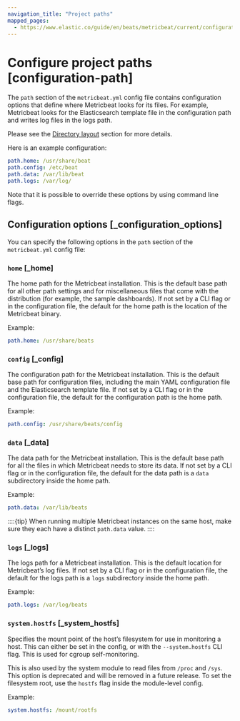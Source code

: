 ```yaml
---
navigation_title: "Project paths"
mapped_pages:
  - https://www.elastic.co/guide/en/beats/metricbeat/current/configuration-path.html
---
```


# Configure project paths [configuration-path]


The `path` section of the `metricbeat.yml` config file contains configuration options that define where Metricbeat looks for its files. For example, Metricbeat looks for the Elasticsearch template file in the configuration path and writes log files in the logs path.

Please see the [Directory layout](/reference/metricbeat/directory-layout.md) section for more details.

Here is an example configuration:

```yaml
path.home: /usr/share/beat
path.config: /etc/beat
path.data: /var/lib/beat
path.logs: /var/log/
```

Note that it is possible to override these options by using command line flags.


## Configuration options [_configuration_options]

You can specify the following options in the `path` section of the `metricbeat.yml` config file:


### `home` [_home]

The home path for the Metricbeat installation. This is the default base path for all other path settings and for miscellaneous files that come with the distribution (for example, the sample dashboards). If not set by a CLI flag or in the configuration file, the default for the home path is the location of the Metricbeat binary.

Example:

```yaml
path.home: /usr/share/beats
```


### `config` [_config]

The configuration path for the Metricbeat installation. This is the default base path for configuration files, including the main YAML configuration file and the Elasticsearch template file. If not set by a CLI flag or in the configuration file, the default for the configuration path is the home path.

Example:

```yaml
path.config: /usr/share/beats/config
```


### `data` [_data]

The data path for the Metricbeat installation. This is the default base path for all the files in which Metricbeat needs to store its data. If not set by a CLI flag or in the configuration file, the default for the data path is a `data` subdirectory inside the home path.

Example:

```yaml
path.data: /var/lib/beats
```

::::{tip}
When running multiple Metricbeat instances on the same host, make sure they each have a distinct `path.data` value.
::::



### `logs` [_logs]

The logs path for a Metricbeat installation. This is the default location for Metricbeat’s log files. If not set by a CLI flag or in the configuration file, the default for the logs path is a `logs` subdirectory inside the home path.

Example:

```yaml
path.logs: /var/log/beats
```


### `system.hostfs` [_system_hostfs]

Specifies the mount point of the host’s filesystem for use in monitoring a host. This can either be set in the config, or with the `--system.hostfs` CLI flag. This is used for cgroup self-monitoring.

This is also used by the system module to read files from `/proc` and `/sys`. This option is deprecated and will be removed in a future release. To set the filesystem root, use the `hostfs` flag inside the module-level config.

Example:

```yaml
system.hostfs: /mount/rootfs
```

